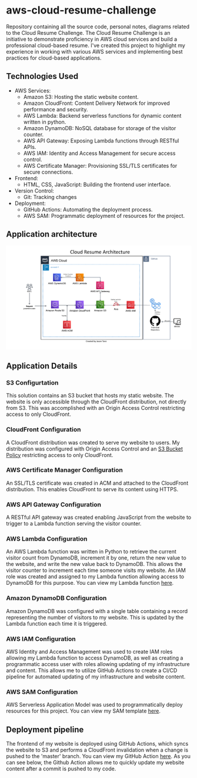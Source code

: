 # aws-cloud-resume-challenge

Repository containing all the source code, personal notes, diagrams related to the Cloud Resume Challenge. The Cloud Resume Challenge is an initiative to demonstrate proficiency in AWS cloud services and build a professional cloud-based resume. I've created this project to highlight my experience in working with various AWS services and implementing best practices for cloud-based applications.

## Technologies Used

- AWS Services:
  - Amazon S3: Hosting the static website content.
  - Amazon CloudFront: Content Delivery Network for improved performance and security.
  - AWS Lambda: Backend serverless functions for dynamic content written in python.
  - Amazon DynamoDB: NoSQL database for storage of the visitor counter.
  - AWS API Gateway: Exposing Lambda functions through RESTful APIs.
  - AWS IAM: Identity and Access Management for secure access control.
  - AWS Certificate Manager: Provisioning SSL/TLS certificates for secure connections.
- Frontend:
  - HTML, CSS, JavaScript: Building the frontend user interface.
- Version Control:
  - Git: Tracking changes
- Deployment:
  - GitHub Actions: Automating the deployment process.
  - AWS SAM: Programmatic deployment of resources for the project.


## Application architecture

![System architecture diagram of how this project is deployed in AWS.](/docs/images/architecture-diagram.png)

## Application Details

### S3 Configurtation

This solution contains an S3 bucket that hosts my static website. The website is only accessible through the CloudFront distribution, not directly from S3. This was accomplished with an Origin Access Control restricting access to only CloudFront.

### CloudFront Configuration

A CloudFront distribution was created to serve my website to users. My distribution was configured with Origin Access Control and an [S3 Bucket Policy](/docs/s3-bucket-policy.json) restricting access to only CloudFront.

### AWS Certificate Manager Configuration

An SSL/TLS certificate was created in ACM and attached to the CloudFront distribution.  This enables CloudFront to serve its content using HTTPS.

### AWS API Gateway Configuration

A RESTful API gateway was created enabling JavaScript from the website to trigger to a Lambda function serving the visitor counter.

### AWS Lambda Configuration

An AWS Lambda function was written in Python to retrieve the current visitor count from DynamoDB, increment it by one, return the new value to the website, and write the new value back to DynamoDB. This allows the visitor counter to increment each time someone visits my website. An IAM role was created and assigned to my Lambda function allowing access to DynamoDB for this purpose. You can view my Lambda function [here](/docs/visitor-function.py).

### Amazon DynamoDB Configuration

Amazon DynamoDB was configured with a single table containing a record representing the number of visitors to my website. This is updated by the Lambda function each time it is triggered.

### AWS IAM Configuration

AWS Identity and Access Management was used to create IAM roles allowing my Lambda function to access DynamoDB, as well as creating a programmatic access user with roles allowing updating of my infrastructure and content. This allows me to utilize GitHub Actions to create a CI/CD pipeline for automated updating of my infrastructure and website content. 

### AWS SAM Configuration

AWS Serverless Application Model was used to programmatically deploy resources for this project.  You can view my SAM template [here](/docs/template.yaml).


## Deployment pipeline

The frontend of my website is deployed using GitHub Actions, which syncs the website to S3 and performs a CloudFront invalidation when a change is pushed to the 'master' branch. You can view my GitHub Action [here](/docs/cicd.yaml). As you can see below, the Github Action allows me to quickly update my website content after a commit is pushed to my code.